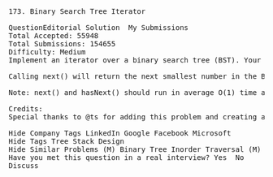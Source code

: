 <pre>
173. Binary Search Tree Iterator  

QuestionEditorial Solution  My Submissions
Total Accepted: 55948
Total Submissions: 154655
Difficulty: Medium
Implement an iterator over a binary search tree (BST). Your iterator will be initialized with the root node of a BST.

Calling next() will return the next smallest number in the BST.

Note: next() and hasNext() should run in average O(1) time and uses O(h) memory, where h is the height of the tree.

Credits:
Special thanks to @ts for adding this problem and creating all test cases.

Hide Company Tags LinkedIn Google Facebook Microsoft
Hide Tags Tree Stack Design
Hide Similar Problems (M) Binary Tree Inorder Traversal (M) Flatten 2D Vector (M) Zigzag Iterator (M) Peeking Iterator (M) Inorder Successor in BST
Have you met this question in a real interview? Yes  No
Discuss
</pre>
